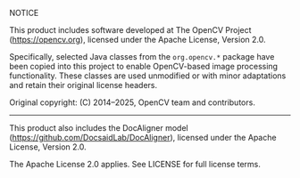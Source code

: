 NOTICE

This product includes software developed at The OpenCV Project (https://opencv.org),
licensed under the Apache License, Version 2.0.

Specifically, selected Java classes from the `org.opencv.*` package have been
copied into this project to enable OpenCV-based image processing functionality.
These classes are used unmodified or with minor adaptations and retain their
original license headers.

Original copyright:
(C) 2014–2025, OpenCV team and contributors.

---

This product also includes the DocAligner model
(https://github.com/DocsaidLab/DocAligner), licensed under the Apache License,
Version 2.0.

The Apache License 2.0 applies. See LICENSE for full license terms.
